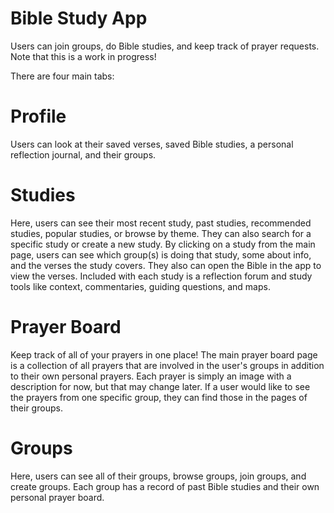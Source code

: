 # Bible Study App
Users can join groups, do Bible studies, and keep track of prayer requests. Note that this is a work in progress!

There are four main tabs:

# Profile
Users can look at their saved verses, saved Bible studies, a personal reflection journal, and their groups.

# Studies
Here, users can see their most recent study, past studies, recommended studies, popular studies, or browse by theme. They can also search for a specific study or create a new study. By clicking on a study from the main page, users can see which group(s) is doing that study, some about info, and the verses the study covers. They also can open the Bible in the app to view the verses. Included with each study is a reflection forum and study tools like context, commentaries, guiding questions, and maps.

# Prayer Board
Keep track of all of your prayers in one place! The main prayer board page is a collection of all prayers that are involved in the user's groups in addition to their own personal prayers. Each prayer is simply an image with a description for now, but that may change later. If a user would like to see the prayers from one specific group, they can find those in the pages of their groups.

# Groups
Here, users can see all of their groups, browse groups, join groups, and create groups. Each group has a record of past Bible studies and their own personal prayer board.
